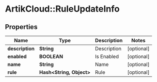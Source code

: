 # ArtikCloud::RuleUpdateInfo

## Properties
Name | Type | Description | Notes
------------ | ------------- | ------------- | -------------
**description** | **String** | Description | [optional] 
**enabled** | **BOOLEAN** | Is Enabled | [optional] 
**name** | **String** | Name | [optional] 
**rule** | **Hash&lt;String, Object&gt;** | Rule | [optional] 


